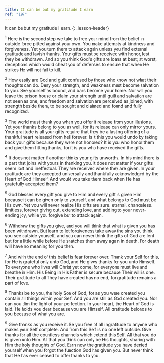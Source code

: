 ```yaml
---
title: It can be but my gratitude I earn.
ref: "197"
---
```


It can be but my gratitude I earn.
{: .lesson-header}

<sup>1</sup> Here is the second step we take to free your mind from the
belief in outside force pitted against your own. You make attempts at
kindness and forgiveness. Yet you turn them to attack again unless you
find external gratitude and lavish thanks. Your gifts must be received
with honor, lest they be withdrawn. And so you think God's gifts are
loans at best; at worst, deceptions which would cheat you of defenses to
ensure that when He strikes He will not fail to kill.

<sup>2</sup> How easily are God and guilt confused by those who know not
what their thoughts can do. Deny your strength, and weakness must become
salvation to you. See yourself as bound, and bars become your home. Nor
will you leave the prison house or claim your strength until guilt and
salvation are not seen as one, and freedom and salvation are perceived
as joined, with strength beside them, to be sought and claimed and found
and fully recognized.

<sup>3</sup> The world must thank you when you offer it release from
your illusions. Yet your thanks belong to you as well, for its release
can only mirror yours. Your gratitude is all your gifts require that
they be a lasting offering of a thankful heart released from hell
forever. Is it this you would undo by taking back your gifts because
they were not honored? It is you who honor them and give them fitting
thanks, for it is you who have received the gifts.

<sup>4</sup> It does not matter if another thinks your gifts unworthy.
In his mind there is a part that joins with yours in thanking you. It
does not matter if your gifts seem lost and ineffectual. They are
received where they are given. In your gratitude are they accepted
universally and thankfully acknowledged by the Heart of God Himself. And
would you take them back when He has gratefully accepted them?

<sup>5</sup> God blesses every gift you give to Him and every gift is
given Him because it can be given only to yourself, and what belongs to
God must be His own. Yet you will never realize His gifts are sure,
eternal, changeless, limitless, forever giving out, extending love, and
adding to your never-ending joy, while you forgive but to attack again.

<sup>6</sup> Withdraw the gifts you give, and you will think that what
is given you has been withdrawn. But learn to let forgiveness take away
the sins you think you see outside yourself, and you can never think the
gifts of God are lent but for a little while before He snatches them
away again in death. For death will have no meaning for you then.

<sup>7</sup> And with the end of this belief is fear forever over. Thank
your Self for this, for He is grateful only unto God, and He gives
thanks for you unto Himself. To everyone who lives will Christ yet come,
for everyone must live and breathe in Him. His Being in His Father is
secure because Their will is one. Their gratitude to all They have
created has no end, for gratitude remains a part of love.

<sup>8</sup> Thanks be to you, the holy Son of God, for as you were
created you contain all things within your Self. And you are still as
God created you. Nor can you dim the light of your perfection. In your
heart, the Heart of God is laid. He holds you dear because you are
Himself. All gratitude belongs to you because of what you are.

<sup>9</sup> Give thanks as you receive it. Be you free of all
ingratitude to anyone who makes your Self complete. And from this Self
is no one left outside. Give thanks for all the countless channels which
extend this Self. All that you do is given unto Him. All that you think
can only be His thoughts, sharing with Him the holy thoughts of God.
Earn now the gratitude you have denied yourself when you forgot the
function God has given you. But never think that He has ever ceased to
offer thanks to you.

